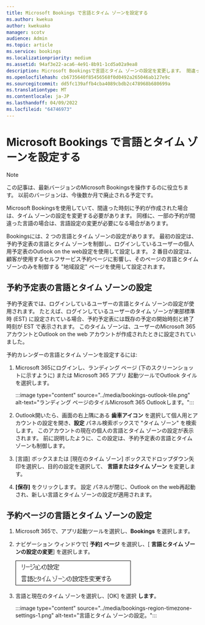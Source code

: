 ```yaml
---
title: Microsoft Bookings で言語とタイム ゾーンを設定する
ms.author: kwekua
author: kwekuako
manager: scotv
audience: Admin
ms.topic: article
ms.service: bookings
ms.localizationpriority: medium
ms.assetid: 94af3e22-aca6-4e91-8b91-1cd5a02a9ea8
description: Microsoft Bookingsで言語とタイム ゾーンの設定を変更します。 間違った時刻に予約が作成された場合、間違ったタイム ゾーンにBookingsが設定されている可能性があります。
ms.openlocfilehash: cb6735640f85456568f0d0492a265046ab127e9c
ms.sourcegitcommit: dd5fc139affb4cba4089cbdb2c478968b680699a
ms.translationtype: MT
ms.contentlocale: ja-JP
ms.lasthandoff: 04/09/2022
ms.locfileid: "64746973"
---
```

# <a name="set-language-and-time-zones-in-microsoft-bookings"></a>Microsoft Bookings で言語とタイム ゾーンを設定する

> [!NOTE]
> この記事は、最新バージョンのMicrosoft Bookingsを操作するのに役立ちます。 以前のバージョンは、今後数か月で廃止される予定です。

Microsoft Bookingsを使用していて、間違った時刻に予約が作成された場合は、タイム ゾーンの設定を変更する必要があります。 同様に、一部の予約が間違った言語の場合は、言語設定の変更が必要になる場合があります。

Bookingsには、2 つの言語とタイム ゾーンの設定があります。 最初の設定は、予約予定表の言語とタイム ゾーンを制御し、ログインしているユーザーの個人用予定表のOutlook on the web設定を使用して設定します。 2 番目の設定は、顧客が使用するセルフサービス予約ページに影響し、そのページの言語とタイム ゾーンのみを制御する "地域設定" ページを使用して設定されます。

## <a name="setting-language-and-time-zone-for-a-booking-calendar"></a>予約予定表の言語とタイム ゾーンの設定

予約予定表では、ログインしているユーザーの言語とタイム ゾーンの設定が使用されます。 たとえば、ログインしているユーザーのタイム ゾーンが東部標準時 (EST) に設定されている場合、予約予定表には既存の予定の開始時刻と終了時刻が EST で表示されます。 このタイム ゾーンは、ユーザーのMicrosoft 365アカウントとOutlook on the web アカウントが作成されたときに設定されていました。

予約カレンダーの言語とタイム ゾーンを設定するには:

1. Microsoft 365にログインし、ランディング ページ (下のスクリーンショットに示すように) または Microsoft 365 アプリ 起動ツールでOutlook タイルを選択します。

   :::image type="content" source="../media/bookings-outlook-tile.png" alt-text="ランディング ページのタイルMicrosoft 365 Outlookします。":::

1. Outlook開いたら、画面の右上隅にある **歯車アイコン** を選択して個人用とアカウントの設定を開き、**設定** パネル検索ボックスで "タイム ゾーン" を検索します。 このアカウントの現在の個人の言語とタイム ゾーンの設定が表示されます。 前に説明したように、この設定は、予約予定表の言語とタイム ゾーンも制御します。

1. [言語] ボックスまたは [現在のタイム ゾーン] ボックスでドロップダウン矢印を選択し、目的の設定を選択して、 **言語またはタイム ゾーン** を変更します。

1. **[保存]** をクリックします。 設定 パネルが閉じ、Outlook on the web再起動され、新しい言語とタイム ゾーンの設定が適用されます。

## <a name="setting-the-language-and-time-zone-for-the-booking-page"></a>予約ページの言語とタイム ゾーンの設定

1. Microsoft 365で、アプリ起動ツールを選択し、**Bookings** を選択します。

1. ナビゲーション ウィンドウで[ **予約] ページ** を選択し、[ **言語とタイム ゾーンの設定の変更**] を選択します。

   ![スクリーンショット: 言語とタイム ゾーンの設定を変更するリンク。](../media/bookings-region-language-timezone-settings.png)

1. 言語と現在のタイム ゾーンを選択し、[OK] を選択 **します**。

   :::image type="content" source="../media/bookings-region-timezone-settings-1.png" alt-text="言語とタイム ゾーンの設定。":::